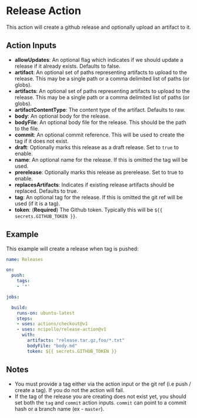 # Release Action

This action will create a github release and optionally upload an artifact to it.

## Action Inputs
- **allowUpdates**: An optional flag which indicates if we should update a release if it already exists. Defaults to false.
- **artifact**: An optional set of paths representing artifacts to upload to the release. This may be a single path or a comma delimited list of paths (or globs).
- **artifacts**: An optional set of paths representing artifacts to upload to the release. This may be a single path or a comma delimited list of paths (or globs).
- **artifactContentType**: The content type of the artifact. Defaults to raw.
- **body**: An optional body for the release.
- **bodyFile**: An optional body file for the release. This should be the path to the file.
- **commit**: An optional commit reference. This will be used to create the tag if it does not exist.
- **draft**: Optionally marks this release as a draft release. Set to `true` to enable.
- **name**: An optional name for the release. If this is omitted the tag will be used.
- **prerelease**: Optionally marks this release as prerelease. Set to true to enable.
- **replacesArtifacts**: Indicates if existing release artifacts should be replaced. Defaults to true.
- **tag**: An optional tag for the release. If this is omitted the git ref will be used (if it is a tag).
- **token**: (**Required**) The Github token. Typically this will be `${{ secrets.GITHUB_TOKEN }}`.

## Example
This example will create a release when tag is pushed:

```yml
name: Releases

on: 
  push:
    tags:
    - '*'

jobs:

  build:
    runs-on: ubuntu-latest
    steps:
    - uses: actions/checkout@v1
    - uses: ncipollo/release-action@v1
      with:
        artifacts: "release.tar.gz,foo/*.txt"
        bodyFile: "body.md"
        token: ${{ secrets.GITHUB_TOKEN }}

```

## Notes
- You must provide a tag either via the action input or the git ref (i.e push / create a tag). If you do not the action will fail.
- If the tag of the release you are creating does not exist yet, you should set both the `tag` and `commit` action inputs. `commit` can point to a commit hash or a branch name (ex - `master`).

